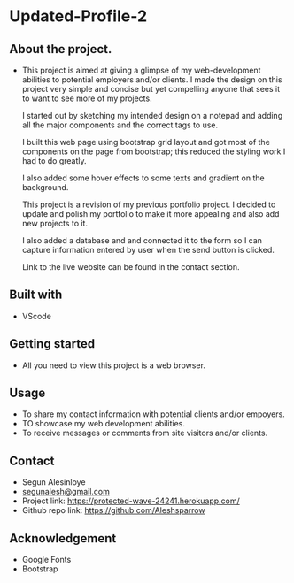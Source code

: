 # Updated-Profile-2
## About the project.
* This project is aimed at giving a glimpse of my web-development abilities to potential employers and/or clients. I made the design on this project very simple and concise but yet compelling anyone that sees it to want to see more of my projects.

    I started out by sketching my intended design on a notepad and adding all the major components and the correct tags to use.

    I built this web page using bootstrap grid layout and got most of the components on the page from bootstrap; this reduced the styling work I had to do greatly.

    I also added some hover effects to some texts and gradient on the background.

    This project is a revision of my previous portfolio project. I decided to update and polish my portfolio to make it more appealing and also add new projects to it.

    I also added a database and and connected it to the form so I can capture information entered by user when the send button is clicked.

    Link to the live website can be found in the contact section.
   

## Built with
* VScode

## Getting started
* All you need to view this project is a web browser.

## Usage
* To share my contact information with potential clients and/or empoyers.
* TO showcase my web development abilities.
* To receive messages or comments from site visitors and/or clients.

## Contact
* Segun Alesinloye 
* segunalesh@gmail.com 
* Project link:  https://protected-wave-24241.herokuapp.com/
* Github repo link: https://github.com/Aleshsparrow

## Acknowledgement
* Google Fonts
* Bootstrap
